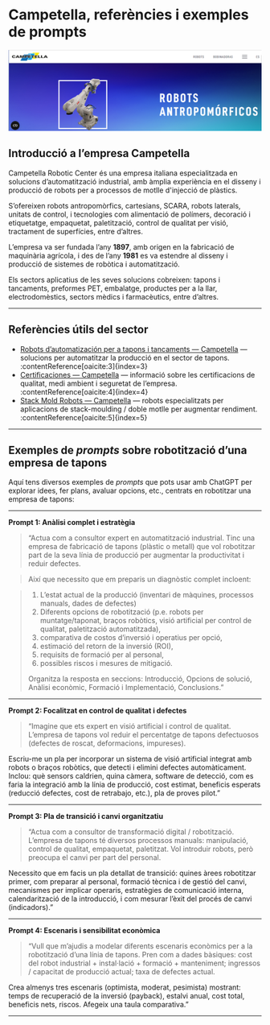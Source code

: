 # Campetella, referències i exemples de prompts

![campanella](img/Captura%20de%20pantalla%202025-09-11%20192224.png)

## Introducció a l’empresa **Campetella**

Campetella Robotic Center és una empresa italiana especialitzada en solucions d’automatització industrial, amb àmplia experiència en el disseny i producció de robots per a processos de motlle d'injecció de plàstics.  

S’ofereixen robots antropomòrfics, cartesians, SCARA, robots laterals, unitats de control, i tecnologies com alimentació de polímers, decoració i etiquetatge, empaquetat, paletització, control de qualitat per visió, tractament de superfícies, entre d’altres. 

L’empresa va ser fundada l’any **1897**, amb origen en la fabricació de maquinària agrícola, i des de l’any **1981** es va estendre al disseny i producció de sistemes de robòtica i automatització. 

Els sectors aplicatius de les seves solucions cobreixen: tapons i tancaments, preformes PET, embalatge, productes per a la llar, electrodomèstics, sectors mèdics i farmacèutics, entre d’altres.

---

## Referències útils del sector

- [Robots d’automatización per a tapons i tancaments — Campetella](https://www.campetella.com/es/tapones-y-cierres/) — solucions per automatitzar la producció en el sector de tapons. :contentReference[oaicite:3]{index=3}  
- [Certificaciones — Campetella](https://www.campetella.com/es/certificationes/) — informació sobre les certificacions de qualitat, medi ambient i seguretat de l’empresa. :contentReference[oaicite:4]{index=4}  
- [Stack Mold Robots — Campetella](https://www.campetella.com/en/stack-mold-robots/) — robots especialitzats per aplicacions de stack-moulding / doble motlle per augmentar rendiment. :contentReference[oaicite:5]{index=5}  

---

## Exemples de *prompts* sobre robotització d’una empresa de tapons

Aquí tens diversos exemples de *prompts* que pots usar amb ChatGPT per explorar idees, fer plans, avaluar opcions, etc., centrats en robotitzar una empresa de tapons:

---

**Prompt 1: Anàlisi complet i estratègia**

> “Actua com a consultor expert en automatització industrial. Tinc una empresa de fabricació de tapons (plàstic o metall) que vol robotitzar part de la seva línia de producció per augmentar la productivitat i reduir defectes.  

> Així que necessito que em preparis un diagnòstic complet incloent:

> 1. L’estat actual de la producció (inventari de màquines, processos manuals, dades de defectes)
> 2. Diferents opcions de robotització (p.e. robots per muntatge/taponat, braços robòtics, visió artificial per control de qualitat, paletització automatitzada),
> 3. comparativa de costos d’inversió i operatius per opció,  
> 4. estimació del retorn de la inversió (ROI),  
> 5. requisits de formació per al personal,  
> 6. possibles riscos i mesures de mitigació.  
>  
> Organitza la resposta en seccions: Introducció, Opcions de solució, Anàlisi econòmic, Formació i Implementació, Conclusions.”

---

**Prompt 2: Focalitzat en control de qualitat i defectes**

> “Imagine que ets expert en visió artificial i control de qualitat. L’empresa de tapons vol reduir el percentatge de tapons defectuosos (defectes de roscat, deformacions, impureses).  
>
Escriu-me un pla per incorporar un sistema de visió artificial integrat amb robots o braços robòtics, que detecti i elimini defectes automàticament. Inclou: què sensors caldrien, quina càmera, software de detecció, com es faria la integració amb la línia de producció, cost estimat, beneficis esperats (reducció defectes, cost de retrabajo, etc.), pla de proves pilot.”

---

**Prompt 3: Pla de transició i canvi organitzatiu**

> “Actua com a consultor de transformació digital / robotització. L’empresa de tapons té diversos processos manuals: manipulació, control de qualitat, empaquetat, paletitzat. Vol introduir robots, però preocupa el canvi per part del personal.  

Necessito que em facis un pla detallat de transició: quines àrees robotitzar primer, com preparar al personal, formació tècnica i de gestió del canvi, mecanismes per implicar operaris, estratègies de comunicació interna, calendarització de la introducció, i com mesurar l’èxit del procés de canvi (indicadors).”

---

**Prompt 4: Escenaris i sensibilitat econòmica**

> “Vull que m’ajudis a modelar diferents escenaris econòmics per a la robotització d’una línia de tapons. Pren com a dades bàsiques: cost del robot industrial + instal·lació + formació + manteniment; ingressos / capacitat de producció actual; taxa de defectes actual.  

Crea almenys tres escenaris (optimista, moderat, pesimista) mostrant: temps de recuperació de la inversió (payback), estalvi anual, cost total, beneficis nets, riscos. Afegeix una taula comparativa.”

---
